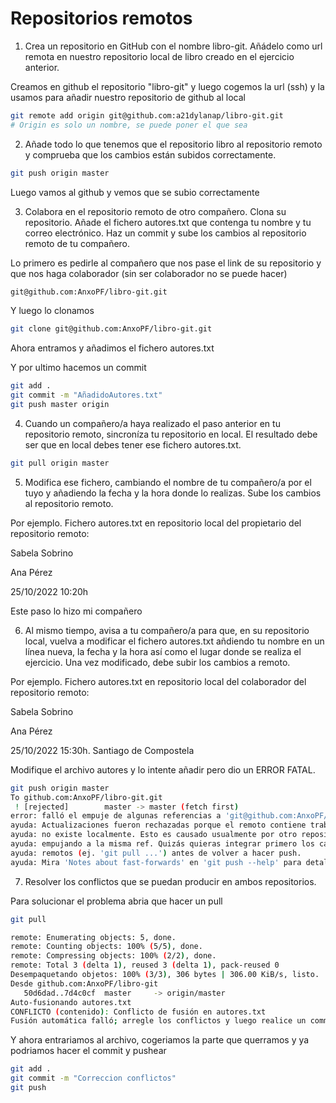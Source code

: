 # Repositorios remotos


1. Crea un repositorio en GitHub con el nombre libro-git. Añádelo como url remota en nuestro repositorio local de libro creado en el ejercicio anterior.

Creamos en github el repositorio "libro-git" y luego cogemos la url (ssh) y la usamos para añadir nuestro repositorio de github al local
```bash
git remote add origin git@github.com:a21dylanap/libro-git.git
# Origin es solo un nombre, se puede poner el que sea
```



2. Añade todo lo que tenemos que el repositorio libro al repositorio remoto y comprueba que los cambios están subidos correctamente.

```bash
git push origin master
```

Luego vamos al github y vemos que se subio correctamente


3. Colabora en el repositorio remoto de otro compañero. Clona su repositorio. Añade el fichero autores.txt que contenga tu nombre y tu correo electrónico. Haz un commit y sube los cambios al repositorio remoto de tu compañero.

Lo primero es pedirle al compañero que nos pase el link de su repositorio y que nos haga colaborador (sin ser colaborador no se puede hacer)
```bash
git@github.com:AnxoPF/libro-git.git
```

Y luego lo clonamos
```bash
git clone git@github.com:AnxoPF/libro-git.git
```

Ahora entramos y añadimos el fichero autores.txt

Y por ultimo hacemos un commit
```bash
git add .
git commit -m "AñadidoAutores.txt"
git push master origin
```

4. Cuando un compañero/a haya realizado el paso anterior en tu repositorio remoto, sincroníza tu repositorio en local. El resultado debe ser que en local debes tener ese fichero autores.txt.

```bash
git pull origin master
```


5. Modifica ese fichero, cambiando el nombre de tu compañero/a por el tuyo y añadiendo la fecha y la hora donde lo realizas. Sube los cambios al repositorio remoto.


Por ejemplo. Fichero autores.txt en repositorio local del propietario del repositorio remoto:

Sabela Sobrino

Ana Pérez

25/10/2022 10:20h

Este paso lo hizo mi compañero


6. Al mismo tiempo, avisa a tu compañero/a para que, en su repositorio local, vuelva a modificar el fichero autores.txt añdiendo tu nombre en un línea nueva, la fecha y la hora así como el lugar donde se realiza el ejercicio. Una vez modificado, debe subir los cambios a remoto.

Por ejemplo. Fichero autores.txt en repositorio local del colaborador del repositorio remoto:

Sabela Sobrino

Ana Pérez

25/10/2022 15:30h. Santiago de Compostela

Modifique el archivo autores y lo intente añadir pero dio un ERROR FATAL.

```bash
git push origin master 
To github.com:AnxoPF/libro-git.git
 ! [rejected]        master -> master (fetch first)
error: falló el empuje de algunas referencias a 'git@github.com:AnxoPF/libro-git.git'
ayuda: Actualizaciones fueron rechazadas porque el remoto contiene trabajo que
ayuda: no existe localmente. Esto es causado usualmente por otro repositorio
ayuda: empujando a la misma ref. Quizás quieras integrar primero los cambios
ayuda: remotos (ej. 'git pull ...') antes de volver a hacer push.
ayuda: Mira 'Notes about fast-forwards' en 'git push --help' para detalles.
```

7. Resolver los conflictos que se puedan producir en ambos repositorios.

Para solucionar el problema abria que hacer un pull
```bash
git pull

remote: Enumerating objects: 5, done.
remote: Counting objects: 100% (5/5), done.
remote: Compressing objects: 100% (2/2), done.
remote: Total 3 (delta 1), reused 3 (delta 1), pack-reused 0
Desempaquetando objetos: 100% (3/3), 306 bytes | 306.00 KiB/s, listo.
Desde github.com:AnxoPF/libro-git
   50d6dad..7d4c0cf  master     -> origin/master
Auto-fusionando autores.txt
CONFLICTO (contenido): Conflicto de fusión en autores.txt
Fusión automática falló; arregle los conflictos y luego realice un commit con el resultado.

```

Y ahora entrariamos al archivo, cogeriamos la parte que querramos y ya podriamos hacer el commit y pushear

```bash
git add .
git commit -m "Correccion conflictos"
git push
```